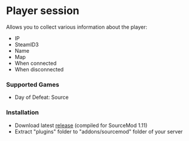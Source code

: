 # Player session

Allows you to collect various information about the player:

* IP
* SteamID3
* Name
* Map
* When connected
* When disconnected

### Supported Games

* Day of Defeat: Source

### Installation

* Download latest [release](https://github.com/dronelektron/player-session/releases) (compiled for SourceMod 1.11)
* Extract "plugins" folder to "addons/sourcemod" folder of your server
